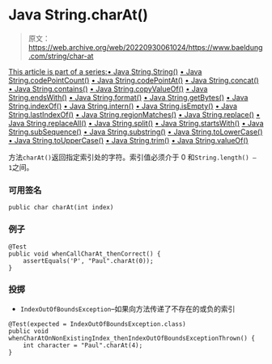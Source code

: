 # Java String.charAt()

> 原文：<https://web.archive.org/web/20220930061024/https://www.baeldung.com/string/char-at>

[This article is part of a series:](javascript:void(0);)[• Java String.String()](/web/20221126234046/https://www.baeldung.com/string/constructor)
[• Java String.codePointCount()](/web/20221126234046/https://www.baeldung.com/string/code-point-count)
[• Java String.codePointAt()](/web/20221126234046/https://www.baeldung.com/string/code-point-at)
[• Java String.concat()](/web/20221126234046/https://www.baeldung.com/string/concat)
[• Java String.contains()](/web/20221126234046/https://www.baeldung.com/string/contains)
[• Java String.copyValueOf()](/web/20221126234046/https://www.baeldung.com/string/copy-value-of)
[• Java String.endsWith()](/web/20221126234046/https://www.baeldung.com/string/ends-with)
[• Java String.format()](/web/20221126234046/https://www.baeldung.com/string/format)
[• Java String.getBytes()](/web/20221126234046/https://www.baeldung.com/string/get-bytes)
[• Java String.indexOf()](/web/20221126234046/https://www.baeldung.com/string/index-of)
[• Java String.intern()](/web/20221126234046/https://www.baeldung.com/string/intern)
[• Java String.isEmpty()](/web/20221126234046/https://www.baeldung.com/string/is-empty)
[• Java String.lastIndexOf()](/web/20221126234046/https://www.baeldung.com/string/last-index-of)
[• Java String.regionMatches()](/web/20221126234046/https://www.baeldung.com/string/region-matches)
[• Java String.replace()](/web/20221126234046/https://www.baeldung.com/string/replace)
[• Java String.replaceAll()](/web/20221126234046/https://www.baeldung.com/string/replace-all)
[• Java String.split()](/web/20221126234046/https://www.baeldung.com/string/split)
[• Java String.startsWith()](/web/20221126234046/https://www.baeldung.com/string/starts-with)
[• Java String.subSequence()](/web/20221126234046/https://www.baeldung.com/string/sub-sequence)
[• Java String.substring()](/web/20221126234046/https://www.baeldung.com/string/substring)
[• Java String.toLowerCase()](/web/20221126234046/https://www.baeldung.com/string/to-lower-case)
[• Java String.toUpperCase()](/web/20221126234046/https://www.baeldung.com/string/to-upper-case)
[• Java String.trim()](/web/20221126234046/https://www.baeldung.com/string/trim)
[• Java String.valueOf()](/web/20221126234046/https://www.baeldung.com/string/value-of)

方法`charAt()`返回指定索引处的字符。索引值必须介于 0 和`String.length() – 1`之间。

### **可用签名**

```
public char charAt(int index)
```

### **例子**

```
@Test
public void whenCallCharAt_thenCorrect() {
    assertEquals('P', "Paul".charAt(0));
}
```

### **投掷**

*   `IndexOutOfBoundsException`–如果向方法传递了不存在的或负的索引

```
@Test(expected = IndexOutOfBoundsException.class)
public void whenCharAtOnNonExistingIndex_thenIndexOutOfBoundsExceptionThrown() {
    int character = "Paul".charAt(4);
}
```